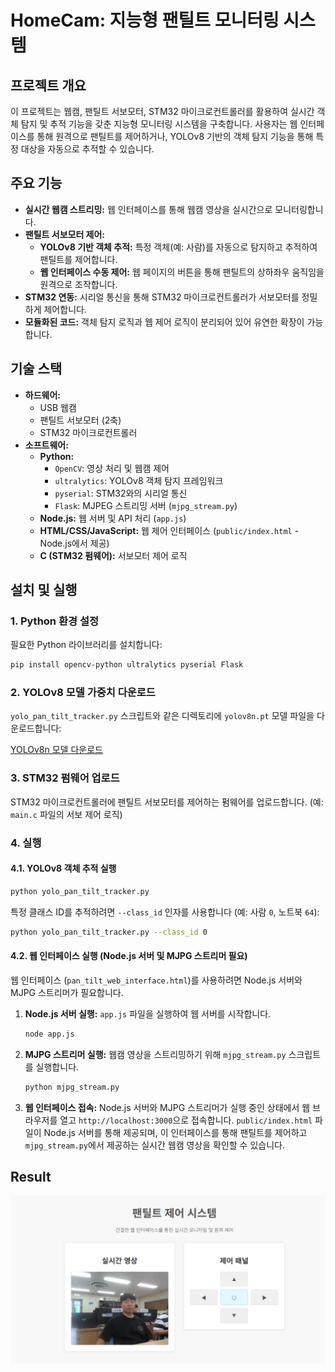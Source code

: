 # HomeCam: 지능형 팬틸트 모니터링 시스템

## 프로젝트 개요

이 프로젝트는 웹캠, 팬틸트 서보모터, STM32 마이크로컨트롤러를 활용하여 실시간 객체 탐지 및 추적 기능을 갖춘 지능형 모니터링 시스템을 구축합니다. 사용자는 웹 인터페이스를 통해 원격으로 팬틸트를 제어하거나, YOLOv8 기반의 객체 탐지 기능을 통해 특정 대상을 자동으로 추적할 수 있습니다.

## 주요 기능

-   **실시간 웹캠 스트리밍:** 웹 인터페이스를 통해 웹캠 영상을 실시간으로 모니터링합니다.
-   **팬틸트 서보모터 제어:**
    -   **YOLOv8 기반 객체 추적:** 특정 객체(예: 사람)를 자동으로 탐지하고 추적하여 팬틸트를 제어합니다.
    -   **웹 인터페이스 수동 제어:** 웹 페이지의 버튼을 통해 팬틸트의 상하좌우 움직임을 원격으로 조작합니다.
-   **STM32 연동:** 시리얼 통신을 통해 STM32 마이크로컨트롤러가 서보모터를 정밀하게 제어합니다.
-   **모듈화된 코드:** 객체 탐지 로직과 웹 제어 로직이 분리되어 있어 유연한 확장이 가능합니다.

## 기술 스택

-   **하드웨어:**
    -   USB 웹캠
    -   팬틸트 서보모터 (2축)
    -   STM32 마이크로컨트롤러
-   **소프트웨어:**
    -   **Python:**
        -   `OpenCV`: 영상 처리 및 웹캠 제어
        -   `ultralytics`: YOLOv8 객체 탐지 프레임워크
        -   `pyserial`: STM32와의 시리얼 통신
        -   `Flask`: MJPEG 스트리밍 서버 (`mjpg_stream.py`)
    -   **Node.js:** 웹 서버 및 API 처리 (`app.js`)
    -   **HTML/CSS/JavaScript:** 웹 제어 인터페이스 (`public/index.html` - Node.js에서 제공)
    -   **C (STM32 펌웨어):** 서보모터 제어 로직

## 설치 및 실행

### 1. Python 환경 설정

필요한 Python 라이브러리를 설치합니다:

```bash
pip install opencv-python ultralytics pyserial Flask
```

### 2. YOLOv8 모델 가중치 다운로드

`yolo_pan_tilt_tracker.py` 스크립트와 같은 디렉토리에 `yolov8n.pt` 모델 파일을 다운로드합니다:

[YOLOv8n 모델 다운로드](https://github.com/ultralytics/ultralytics/releases/download/v8.0.0/yolov8n.pt)

### 3. STM32 펌웨어 업로드

STM32 마이크로컨트롤러에 팬틸트 서보모터를 제어하는 펌웨어를 업로드합니다. (예: `main.c` 파일의 서보 제어 로직)

### 4. 실행

#### 4.1. YOLOv8 객체 추적 실행

```bash
python yolo_pan_tilt_tracker.py
```

특정 클래스 ID를 추적하려면 `--class_id` 인자를 사용합니다 (예: 사람 `0`, 노트북 `64`):

```bash
python yolo_pan_tilt_tracker.py --class_id 0
```

#### 4.2. 웹 인터페이스 실행 (Node.js 서버 및 MJPG 스트리머 필요)

웹 인터페이스 (`pan_tilt_web_interface.html`)를 사용하려면 Node.js 서버와 MJPG 스트리머가 필요합니다.

1.  **Node.js 서버 실행:**
    `app.js` 파일을 실행하여 웹 서버를 시작합니다.
    ```bash
    node app.js
    ```
2.  **MJPG 스트리머 실행:**
    웹캠 영상을 스트리밍하기 위해 `mjpg_stream.py` 스크립트를 실행합니다.
    ```bash
    python mjpg_stream.py
    ```
3.  **웹 인터페이스 접속:**
    Node.js 서버와 MJPG 스트리머가 실행 중인 상태에서 웹 브라우저를 열고 `http://localhost:3000`으로 접속합니다. `public/index.html` 파일이 Node.js 서버를 통해 제공되며, 이 인터페이스를 통해 팬틸트를 제어하고 `mjpg_stream.py`에서 제공하는 실시간 웹캠 영상을 확인할 수 있습니다.

## Result
<img src = "https://github.com/doriko114-afk/homecam/blob/master/img/homecam.png">
